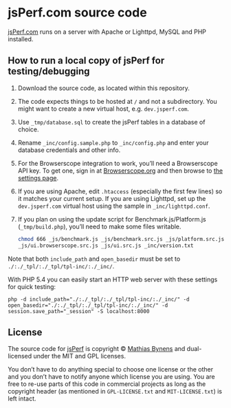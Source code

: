 # jsPerf.com source code

[jsPerf.com](http://jsperf.com/) runs on a server with Apache or Lighttpd,
MySQL and PHP installed.

## How to run a local copy of jsPerf for testing/debugging

1. Download the source code, as located within this repository.
2. The code expects things to be hosted at `/` and not a subdirectory. You might
   want to create a new virtual host, e.g. `dev.jsperf.com`.
3. Use `_tmp/database.sql` to create the jsPerf tables in a database of choice.
4. Rename `_inc/config.sample.php` to `_inc/config.php` and enter your database
   credentials and other info.
5. For the Browserscope integration to work, you’ll need a Browserscope API key.
   To get one, sign in at [Browserscope.org](http://www.browserscope.org/) and
   then browse to [the settings page](http://www.browserscope.org/user/settings).
6. If you are using Apache, edit `.htaccess` (especially the first few lines)
   so it matches your current setup. If you are using Lighttpd, set up the
   `dev.jsperf.com` virtual host using the sample in `_inc/lighttpd.conf`.
7. If you plan on using the update script for Benchmark.js/Platform.js
   (`_tmp/build.php`), you’ll need to make some files writable.

   ```bash
   chmod 666 _js/benchmark.js _js/benchmark.src.js _js/platform.src.js\
   _js/ui.browserscope.src.js _js/ui.src.js _inc/version.txt
   ```

Note that both `include_path` and `open_basedir` must be set to `./:./_tpl/:./_tpl/tpl-inc/:./_inc/`.

With PHP 5.4 you can easily start an HTTP web server with these settings for quick testing:

    php -d include_path="./:./_tpl/:./_tpl/tpl-inc/:./_inc/" -d open_basedir="./:./_tpl/:./_tpl/tpl-inc/:./_inc/" -d session.save_path="_session" -S localhost:8000

## License

The source code for [jsPerf](http://jsperf.com/) is copyright
© [Mathias Bynens](http://mathiasbynens.be/) and dual-licensed under the MIT
and GPL licenses.

You don’t have to do anything special to choose one license or the other and
you don’t have to notify anyone which license you are using. You are free to
re-use parts of this code in commercial projects as long as the copyright
header (as mentioned in `GPL-LICENSE.txt` and `MIT-LICENSE.txt`) is left
intact.